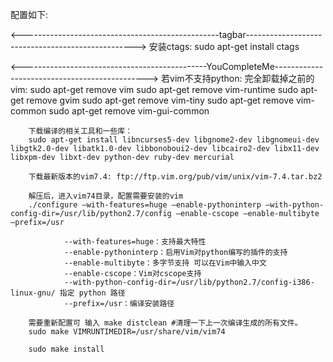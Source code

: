 配置如下:

<-------------------------------------------------tagbar-------------------------------------------------->
安装ctags:
	sudo apt-get install ctags


<----------------------------------------------YouCompleteMe---------------------------------------------->
	若vim不支持python:
		完全卸载掉之前的vim: 
		sudo apt-get remove vim 
		sudo apt-get remove vim-runtime 
		sudo apt-get remove gvim 
		sudo apt-get remove vim-tiny 
		sudo apt-get remove vim-common 
		sudo apt-get remove vim-gui-common

		下载编译的相关工具和一些库： 
		sudo apt-get install libncurses5-dev libgnome2-dev libgnomeui-dev libgtk2.0-dev libatk1.0-dev libbonoboui2-dev libcairo2-dev libx11-dev libxpm-dev libxt-dev python-dev ruby-dev mercurial

		下载最新版本的vim7.4: ftp://ftp.vim.org/pub/vim/unix/vim-7.4.tar.bz2 

		解压后，进入vim74目录，配置需要安装的vim 
		./configure –with-features=huge –enable-pythoninterp –with-python-config-dir=/usr/lib/python2.7/config –enable-cscope –enable-multibyte –prefix=/usr

				--with-features=huge：支持最大特性
				--enable-pythoninterp：启用Vim对python编写的插件的支持
				--enable-multibyte：多字节支持 可以在Vim中输入中文
				--enable-cscope：Vim对cscope支持
				--with-python-config-dir=/usr/lib/python2.7/config-i386-linux-gnu/ 指定 python 路径
				--prefix=/usr：编译安装路径

		需要重新配置可 输入 make distclean #清理一下上一次编译生成的所有文件。
		sudo make VIMRUNTIMEDIR=/usr/share/vim/vim74

		sudo make install
